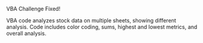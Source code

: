 VBA Challenge Fixed!

VBA code analyzes stock data on multiple sheets, showing different analysis. Code includes color coding, sums, highest and lowest metrics, and overall analysis.
